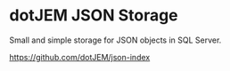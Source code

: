 dotJEM JSON Storage
===================

Small and simple storage for JSON objects in SQL Server.










https://github.com/dotJEM/json-index
